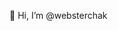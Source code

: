 👋 Hi, I’m @websterchak

<!---
websterchak/websterchak is a ✨ special ✨ repository because its `README.md` (this file) appears on your GitHub profile.
You can click the Preview link to take a look at your changes.
--->
